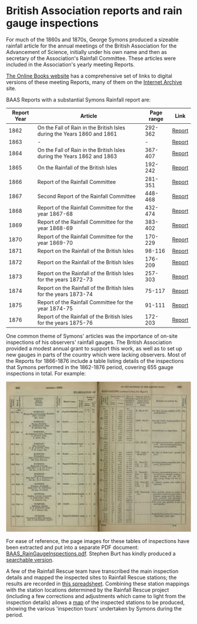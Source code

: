 # British Association reports and rain gauge inspections 

For much of the 1860s and 1870s, George Symons produced a sizeable rainfall article for the annual meetings of the British Association for the Advancement of Science, initially under his own name
and then as secretary of the Association's Rainfall Committee. These articles were included in the Association's yearly meeting Reports.

[The Online Books website](https://onlinebooks.library.upenn.edu/webbin/serial?id=repmeetbaas) has a comprehensive set of links to digital versions of these meeting Reports, many of them 
on the [Internet Archive](https://archive.org/) site. 

BAAS Reports with a substantial Symons Rainfall report are:

|Report Year|Article|Page range|Link|
|-----------|-------|----------|----|
|1862|On the Fall of Rain in the British Isles during the Years 1860 and 1861|292-362|[Report](https://archive.org/details/reportofbritisha63brit)|
|1863|-|-|[Report](https://archive.org/details/reportofbritisha64brit)|
|1864|On the Fall of Rain in the British Isles during the Years 1862 and 1863|367-407|[Report](https://archive.org/details/reportofbritisha65brit)|
|1865|On the Rainfall of the British Isles|192-242|[Report](https://archive.org/details/reportofbritisha66brit)|
|1866|Report of the Rainfall Committee|281-351|[Report](https://archive.org/details/reportofbritisha67brit)|
|1867|Second Report of the Rainfall Committee|448-468|[Report](https://archive.org/details/reportofbritisha68brit)|
|1868|Report of the Rainfall Committee for the year 1867-68|432-474|[Report](https://archive.org/details/reportofbritisha69brit)|
|1869|Report of the Rainfall Committee for the year 1868-69|383-402|[Report](https://archive.org/details/reportofbritisha70brit)|
|1870|Report of the Rainfall Committee for the year 1869-70|170-229|[Report](https://archive.org/details/reportofbritisha71brit)|
|1871|Report on the Rainfall of the British Isles|98-116|[Report](https://archive.org/details/reportofbritisha72brit)|
|1872|Report on the Rainfall of the British Isles|176-209|[Report](https://archive.org/details/reportofbritisha73brit)|
|1873|Report on the Rainfall of the British Isles for the years 1872-73|257-303|[Report](https://archive.org/details/reportofbritisha74brit)|
|1874|Report on the Rainfall of the British Isles for the years 1873-74|75-117|[Report](https://archive.org/details/reportofbritisha75brit)|
|1875|Report of the Rainfall Committee for the year 1874-75|91-111|[Report](https://archive.org/details/reportofbritisha76brit)|
|1876|Report of the Rainfall of the British Isles for the years 1875-76|172-203|[Report](https://archive.org/details/reportofbritisha77brit)|

One common theme of Symons' articles was the importance of on-site inspections of his observers' rainfall gauges. The British Association provided a modest annual grant to
support this work, as well as to set up new gauges in parts of the country which were lacking observers. Most of the Reports for 1866-1876 include a table listing details of the inspections 
that Symons performed in the 1862-1876 period, covering 655 gauge inspections in total. For example:

<img src="ExampleInspections.jpg" style="width:600px">

For ease of reference, the page images for these tables of inspections have been extracted and put into a separate PDF document: [BAAS_RainGaugeInspections.pdf](BAAS_RainGaugeInspections.pdf). Stephen Burt has kindly produced a [searchable version](BAAS_RainGaugeInspections.searchable.pdf).

A few of the Rainfall Rescue team have transcribed the main inspection details and mapped the inspected sites to Rainfall Rescue stations; the results are recorded in [this spreadsheet](BAAS_Inspections.xlsx). Combining
these station mappings with the station locations determined by the Rainfall Rescue project (including a few corrections and adjustments which came to light from the inspection details) allows 
a [map](https://www.google.com/maps/d/edit?mid=1r8KHIsr6JHL_prh-_I5FfdJG6NnuWJo&usp=sharing) of the inspected stations to be produced, showing the various 'inspection tours' undertaken by Symons during the period.